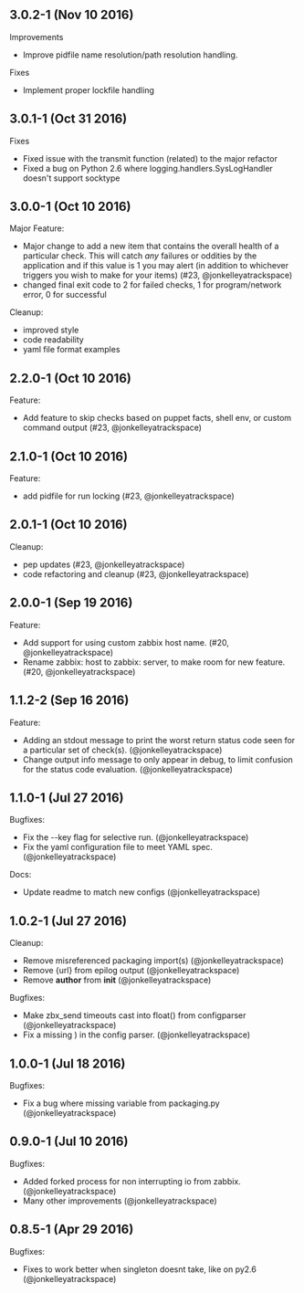 ## 3.0.2-1 (Nov 10 2016)

Improvements

  - Improve pidfile name resolution/path resolution handling.

Fixes

  - Implement proper lockfile handling

## 3.0.1-1 (Oct 31 2016)

Fixes

  - Fixed issue with the transmit function (related) to the major refactor
  - Fixed a bug on Python 2.6 where logging.handlers.SysLogHandler doesn't support socktype


## 3.0.0-1 (Oct 10 2016)

Major Feature:

  - Major change to add a new item that contains the overall health of a particular check. This will catch *any* failures or oddities by
  the application and if this value is 1 you may alert (in addition to whichever triggers you wish to make for your items)  (#23, @jonkelleyatrackspace)
  - changed final exit code to 2 for failed checks, 1 for program/network error, 0 for successful

Cleanup:
  - improved style
  - code readability
  - yaml file format examples

## 2.2.0-1 (Oct 10 2016)

Feature:

  - Add feature to skip checks based on puppet facts, shell env, or custom command output (#23, @jonkelleyatrackspace)

## 2.1.0-1 (Oct 10 2016)

Feature:

  - add pidfile for run locking (#23, @jonkelleyatrackspace)

## 2.0.1-1 (Oct 10 2016)

Cleanup:

  - pep updates (#23, @jonkelleyatrackspace)
  - code refactoring and cleanup (#23, @jonkelleyatrackspace)

## 2.0.0-1 (Sep 19 2016)

Feature:

  - Add support for using custom zabbix host name. (#20, @jonkelleyatrackspace)
  - Rename zabbix: host to zabbix: server, to make room for new feature. (#20, @jonkelleyatrackspace)

## 1.1.2-2 (Sep 16 2016)

Feature:

  - Adding an stdout message to print the worst return status code seen for a particular set of check(s). (@jonkelleyatrackspace)
  - Change output info message to only appear in debug, to limit confusion for the status code evaluation. (@jonkelleyatrackspace)

## 1.1.0-1 (Jul 27 2016)

Bugfixes:

  - Fix the --key flag for selective run. (@jonkelleyatrackspace)
  - Fix the yaml configuration file to meet YAML spec. (@jonkelleyatrackspace)

Docs:

  - Update readme to match new configs (@jonkelleyatrackspace)

## 1.0.2-1 (Jul 27 2016)

Cleanup:

  - Remove misreferenced packaging import(s) (@jonkelleyatrackspace)
  - Remove {url} from epilog output (@jonkelleyatrackspace)
  - Remove __author__ from __init__ (@jonkelleyatrackspace)

Bugfixes:

  - Make zbx_send timeouts cast into float() from configparser (@jonkelleyatrackspace)
  - Fix a missing ) in the config parser. (@jonkelleyatrackspace)

## 1.0.0-1 (Jul 18 2016)

Bugfixes:

  - Fix a bug where missing variable from packaging.py (@jonkelleyatrackspace)

## 0.9.0-1 (Jul 10 2016)

Bugfixes:

  - Added forked process for non interrupting io from zabbix. (@jonkelleyatrackspace)
  - Many other improvements (@jonkelleyatrackspace)

## 0.8.5-1 (Apr 29 2016)

Bugfixes:

  - Fixes to work better when singleton doesnt take, like on py2.6 (@jonkelleyatrackspace)
